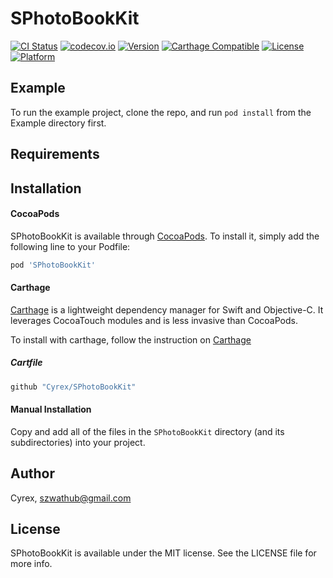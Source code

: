 # SPhotoBookKit

[![CI Status](http://img.shields.io/travis/Cyrex/SPhotoBookKit.svg?style=flat)](https://travis-ci.org/Cyrex/SPhotoBookKit)
[![codecov.io](https://codecov.io/github/Cyrex/SPhotoBookKit/coverage.svg?branch=master)](https://codecov.io/github/Cyrex/SPhotoBookKit?branch=master)
[![Version](https://img.shields.io/cocoapods/v/SPhotoBookKit.svg?style=flat)](http://cocoapods.org/pods/SPhotoBookKit)
[![Carthage Compatible](https://img.shields.io/badge/Carthage-compatible-4BC51D.svg?style=flat)](https://github.com/Cyrex/SPhotoBookKit)
[![License](https://img.shields.io/cocoapods/l/SPhotoBookKit.svg?style=flat)](http://cocoapods.org/pods/SPhotoBookKit)
[![Platform](https://img.shields.io/cocoapods/p/SPhotoBookKit.svg?style=flat)](http://cocoapods.org/pods/SPhotoBookKit)

## Example

To run the example project, clone the repo, and run `pod install` from the Example directory first.

## Requirements

## Installation
#### CocoaPods
SPhotoBookKit is available through [CocoaPods](http://cocoapods.org). To install it, simply add the following line to your Podfile:

```ruby
pod 'SPhotoBookKit'
```

#### Carthage
[Carthage](https://github.com/Carthage/Carthage) is a lightweight dependency manager for Swift and Objective-C. It leverages CocoaTouch modules and is less invasive than CocoaPods.

To install with carthage, follow the instruction on [Carthage](https://github.com/Carthage/Carthage)

##### Cartfile
```ruby
github "Cyrex/SPhotoBookKit"
```

#### Manual Installation
Copy and add all of the files in the `SPhotoBookKit` directory (and its subdirectories) into your project.

## Author

Cyrex, szwathub@gmail.com

## License

SPhotoBookKit is available under the MIT license. See the LICENSE file for more info.
